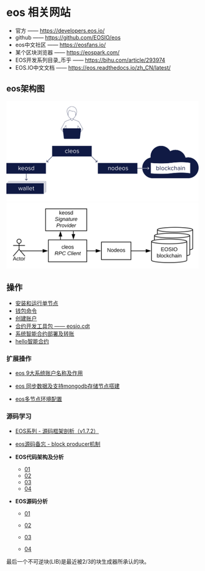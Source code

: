 # eos 相关网站

- 官方 —— <https://developers.eos.io/>
- github —— <https://github.com/EOSIO/eos>
- eos中文社区 —— <https://eosfans.io/>
- 某个区块浏览器 —— <https://eospark.com/>
- EOS开发系列目录_币乎 —— https://bihu.com/article/293974
- EOS.IO中文文档 —— https://eos.readthedocs.io/zh_CN/latest/

## eos架构图

![eos框架图](eos.png)
![eos架构图](eos.svg)

## 操作

- [安装和运行单节点](eosio.start.md)
- [钱包命令](eosio.wallet.md)
- [创建账户](eosio.account.md)
- [合约开发工具包 —— eosio.cdt](eosio.cdt.md)
- [系统智能合约部署及转账](eosio.contract.md)
- [hello智能合约](eosio.hello.md)

### 扩展操作

- [eos 9大系统账户名称及作用](eosio.sysaccount.md)

- [eos 同步数据及支持mongodb存储节点搭建](eosio.sync.md)

- [eos多节点环境配置](eosio.multinode.md)

### 源码学习

- [EOS系列 - 源码框架剖析（v1.7.2）](eosio.src.md)

- [eos源码备忘 - block producer机制](src00/block.producer.md)

- **EOS代码架构及分析**
  
  - [01](src01/01.md)
  - [02](src01/02.md)
  - [03](src01/03.md)
  - [04](src01/04.md)
  
- **EOS源码分析**
  - [01](src02/01.md)
  
  - [02](src02/02.md)
  
  - [03](src02/03.md)
  
  - [04](src02/04.md)
  
    

最后一个不可逆块(LIB)是最近被2/3的块生成器所承认的块。
